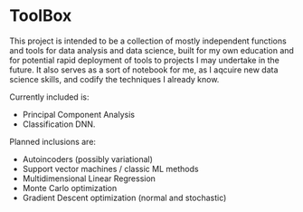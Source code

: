 # ToolBox

This project is intended to be a collection of mostly independent functions and tools for data analysis and data science, built for my own education and for potential rapid deployment of tools to projects I may undertake in the future. It also serves as a sort of notebook for me, as I aqcuire new data science skills, and codify the techniques I already know.

Currently included is:
- Principal Component Analysis
- Classification DNN.

Planned inclusions are:
- Autoincoders (possibly variational)
- Support vector machines / classic ML methods
- Multidimensional Linear Regression
- Monte Carlo optimization
- Gradient Descent optimization (normal and stochastic)
